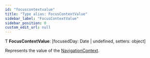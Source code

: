 ```yaml
---
id: "focuscontextvalue"
title: "Type alias: FocusContextValue"
sidebar_label: "FocusContextValue"
sidebar_position: 0
custom_edit_url: null
---
```


Ƭ **FocusContextValue**: [focusedDay: Date \| undefined, setters: object]

Represents the value of the [NavigationContext](../variables/navigationcontext.md).
